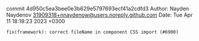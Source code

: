 commit 4d950c5ea3bee0e3b629e5797693ecf41a2cdfd3
Author: Nayden Naydenov <31909318+nnaydenow@users.noreply.github.com>
Date:   Tue Apr 11 18:18:23 2023 +0300

    fix(framework): correct fileName in component CSS import (#6900)
